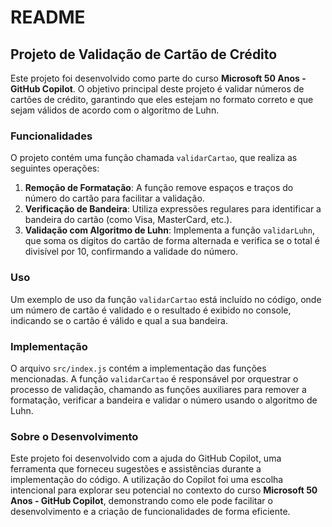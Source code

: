 # README

## Projeto de Validação de Cartão de Crédito

Este projeto foi desenvolvido como parte do curso **Microsoft 50 Anos - GitHub Copilot**. O objetivo principal deste projeto é validar números de cartões de crédito, garantindo que eles estejam no formato correto e que sejam válidos de acordo com o algoritmo de Luhn.

### Funcionalidades

O projeto contém uma função chamada `validarCartao`, que realiza as seguintes operações:

1. **Remoção de Formatação**: A função remove espaços e traços do número do cartão para facilitar a validação.
2. **Verificação de Bandeira**: Utiliza expressões regulares para identificar a bandeira do cartão (como Visa, MasterCard, etc.).
3. **Validação com Algoritmo de Luhn**: Implementa a função `validarLuhn`, que soma os dígitos do cartão de forma alternada e verifica se o total é divisível por 10, confirmando a validade do número.

### Uso

Um exemplo de uso da função `validarCartao` está incluído no código, onde um número de cartão é validado e o resultado é exibido no console, indicando se o cartão é válido e qual a sua bandeira.

### Implementação

O arquivo `src/index.js` contém a implementação das funções mencionadas. A função `validarCartao` é responsável por orquestrar o processo de validação, chamando as funções auxiliares para remover a formatação, verificar a bandeira e validar o número usando o algoritmo de Luhn.

### Sobre o Desenvolvimento

Este projeto foi desenvolvido com a ajuda do GitHub Copilot, uma ferramenta que forneceu sugestões e assistências durante a implementação do código. A utilização do Copilot foi uma escolha intencional para explorar seu potencial no contexto do curso **Microsoft 50 Anos - GitHub Copilot**, demonstrando como ele pode facilitar o desenvolvimento e a criação de funcionalidades de forma eficiente.
